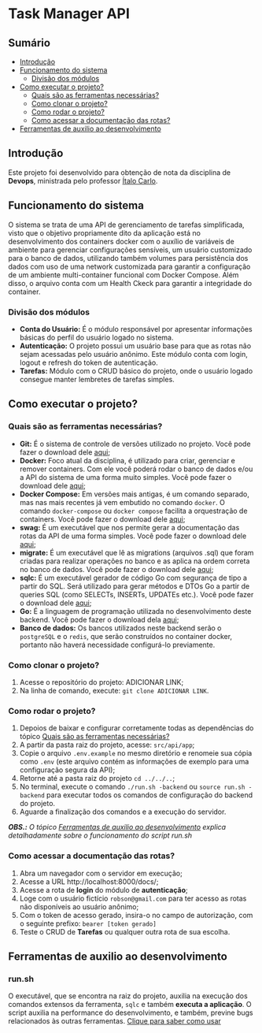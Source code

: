 # Task Manager API

## Sumário

- [Introdução](#introdução)
- [Funcionamento do sistema](#funcionamento-do-sistema)
  - [Divisão dos módulos](#Divisão-dos-módulos)
- [Como executar o projeto?](#como-executar-o-projeto)
  - [Quais são as ferramentas necessárias?](#quais-são-as-ferramentas-necessárias)
  - [Como clonar o projeto?](#como-clonar-o-projeto)
  - [Como rodar o projeto?](#como-rodar-o-projeto)
  - [Como acessar a documentação das rotas?](#como-acessar-a-documentação-das-rotas)
- [Ferramentas de auxilio ao desenvolvimento](#ferramentas-de-desenvolvimento)

## Introdução

Este projeto foi desenvolvido para obtenção de nota da disciplina de **Devops**, ministrada pelo professor [Ítalo Carlo](https://github.com/italocarlo06).

## Funcionamento do sistema

O sistema se trata de uma API de gerenciamento de tarefas simplificada, visto que o objetivo propriamente dito da aplicação está no desenvolvimento dos containers docker com o auxílio de variáveis de ambiente para gerenciar configurações sensíveis, um usuário customizado para o banco de dados, utilizando também volumes para persistência dos dados com uso de uma network customizada para garantir a configuração de um ambiente multi-container funcional com Docker Compose. Além disso, o arquivo conta com um Health Ckeck para garantir a integridade do container.

### Divisão dos módulos

- **Conta do Usuário:** É o módulo responsável por apresentar informações básicas do perfil do usuário logado no sistema.
- **Autenticação:** O projeto possui um usuário base para que as rotas não sejam acessadas pelo usuário anônimo. Este módulo conta com login, logout e refresh do token de autenticação. 
- **Tarefas:** Módulo com o CRUD básico do projeto, onde o usuário logado consegue manter lembretes de tarefas simples.

## Como executar o projeto?

### Quais são as ferramentas necessárias?

- **Git:** É o sistema de controle de versões utilizado no projeto. Você pode fazer o download dele [aqui](https://git-scm.com/);
- **Docker:** Foco atual da disciplina, é utilizado para criar, gerenciar e remover containers. Com ele você poderá rodar o banco de dados e/ou a API do sistema de uma forma muito simples. Você pode fazer o download dele [aqui](https://docs.docker.com/desktop/);
- **Docker Compose:** Em versões mais antigas, é um comando separado, mas nas mais recentes já vem embutido no comando `docker`. O comando `docker-compose` ou `docker compose` facilita a orquestração de containers. Você pode fazer o download dele [aqui](https://docs.docker.com/compose/install/);
- **swag:** É um executável que nos permite gerar a documentação das rotas da API de uma forma simples. Você pode fazer o download dele [aqui](https://github.com/swaggo/swag);
- **migrate:** É um executável que lê as migrations (arquivos .sql) que foram criadas para realizar operações no banco e as aplica na ordem correta no banco de dados. Você pode fazer o download dele [aqui](https://github.com/golang-migrate/migrate);
- **sqlc:** É um executável gerador de código Go com segurança de tipo a partir do SQL. Será utilizado para gerar métodos e DTOs Go a partir de queries SQL (como SELECTs, INSERTs, UPDATEs etc.). Você pode fazer o download dele [aqui](https://github.com/kyleconroy/sqlc);
- **Go:** É a linguagem de programação utilizada no desenvolvimento deste backend. Você pode fazer o download dela [aqui](https://go.dev/dl/);
- **Banco de dados:** Os bancos utilizados neste backend serão o `postgreSQL` e o `redis`, que serão construídos no container docker, portanto não haverá necessidade configurá-lo previamente.

### Como clonar o projeto?

1. Acesse o repositório do projeto: ADICIONAR LINK;
2. Na linha de comando, execute: `git clone ADICIONAR LINK`.

### Como rodar o projeto?

1. Depoios de baixar e configurar corretamente todas as dependências do tópico [Quais são as ferramentas necessárias?](#quais-são-as-ferramentas-necessárias)
2. A partir da pasta raiz do projeto, acesse: `src/api/app`;
3. Copie o arquivo `.env.example` no mesmo diretório e renomeie sua cópia como `.env` (este arquivo contém as informações de exemplo para uma configuração segura da API);
4. Retorne até a pasta raiz do projeto `cd ../../..`;
5. No terminal, execute o comando `./run.sh -backend` ou `source run.sh -backend` para executar todos os comandos de configuração do backend do projeto.
6. Aguarde a finalização dos comandos e a execução do servidor.

_**OBS.:** O tópico [Ferramentas de auxilio ao desenvolvimento](#ferramentas-de-auxilio-ao-desenvolvimento) explica detalhadamente sobre o funcionamento do script run.sh_

### Como acessar a documentação das rotas?

1. Abra um navegador com o servidor em execução;
2. Acesse a URL http://localhost:8000/docs/;
3. Acesse a rota de **login** do módulo de **autenticação**;
4. Loge com o usuário fictício `robson@gmail.com` para ter acesso as rotas não disponíveis ao usuário anônimo;
5. Com o token de acesso gerado, insira-o no campo de autorização, com o seguinte prefixo: `bearer [token gerado]`
6. Teste o CRUD de **Tarefas** ou qualquer outra rota de sua escolha.

<div id="ferramentas-de-desenvolvimento"></div>

## Ferramentas de auxilio ao desenvolvimento

### run.sh

O executável, que se encontra na raiz do projeto, auxilia na execução dos comandos extensos da ferramenta, ``sqlc`` e também **executa a aplicação**. O script auxilia na performance do desenvolvimento, e também, previne bugs relacionados às outras ferramentas. [Clique para saber como usar](./docs/Como%20usar%20o%20executavel%20run.sh%20.md)
